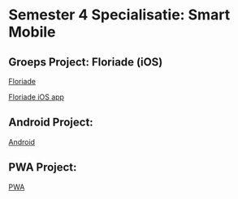 # Semester 4 Specialisatie: Smart Mobile 

## Groeps Project: Floriade (iOS)
[Floriade](https://github.com/GivanWiggers/WorkshopsSM4/blob/main/FloriadeiOS)

[Floriade iOS app](https://apps.apple.com/us/app/id1614627122)

## Android Project:
[Android](https://github.com/GivanWiggers/WorkshopsSM4/tree/main/Android)

## PWA Project:
[PWA](https://github.com/GivanWiggers/WorkshopsSM4/tree/main/PWA)
